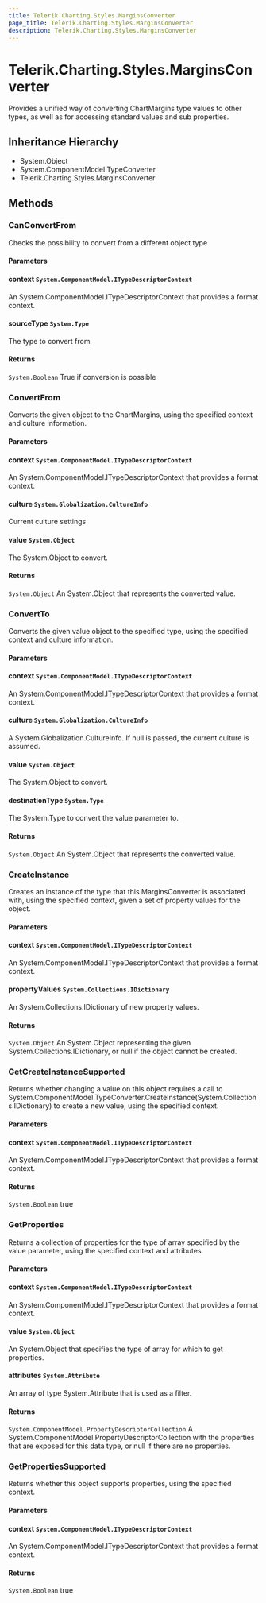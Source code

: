 ```yaml
---
title: Telerik.Charting.Styles.MarginsConverter
page_title: Telerik.Charting.Styles.MarginsConverter
description: Telerik.Charting.Styles.MarginsConverter
---
```


# Telerik.Charting.Styles.MarginsConverter

Provides a unified way of converting ChartMargins type values to other types, as well
            as for accessing standard values and sub properties.

## Inheritance Hierarchy

* System.Object
* System.ComponentModel.TypeConverter
* Telerik.Charting.Styles.MarginsConverter

## Methods

###  CanConvertFrom

Checks the possibility to convert from a different object type

#### Parameters

#### context `System.ComponentModel.ITypeDescriptorContext`

An System.ComponentModel.ITypeDescriptorContext that provides a format context.

#### sourceType `System.Type`

The type to convert from

#### Returns

`System.Boolean` True if conversion is possible

###  ConvertFrom

Converts the given object to the ChartMargins, using the specified
                context and culture information.

#### Parameters

#### context `System.ComponentModel.ITypeDescriptorContext`

An System.ComponentModel.ITypeDescriptorContext that provides a format context.

#### culture `System.Globalization.CultureInfo`

Current culture settings

#### value `System.Object`

The System.Object to convert.

#### Returns

`System.Object` An System.Object that represents the converted value.

###  ConvertTo

Converts the given value object to the specified type, using the specified
               context and culture information.

#### Parameters

#### context `System.ComponentModel.ITypeDescriptorContext`

An System.ComponentModel.ITypeDescriptorContext that provides a format context.

#### culture `System.Globalization.CultureInfo`

A System.Globalization.CultureInfo. If null is passed, the current culture
                is assumed.

#### value `System.Object`

The System.Object to convert.

#### destinationType `System.Type`

The System.Type to convert the value parameter to.

#### Returns

`System.Object` An System.Object that represents the converted value.

###  CreateInstance

Creates an instance of the type that this MarginsConverter
                is associated with, using the specified context, given a set of property
                values for the object.

#### Parameters

#### context `System.ComponentModel.ITypeDescriptorContext`

An System.ComponentModel.ITypeDescriptorContext that provides a format context.

#### propertyValues `System.Collections.IDictionary`

An System.Collections.IDictionary of new property values.

#### Returns

`System.Object` An System.Object representing the given System.Collections.IDictionary, or
                null if the object cannot be created.

###  GetCreateInstanceSupported

Returns whether changing a value on this object requires a call to System.ComponentModel.TypeConverter.CreateInstance(System.Collections.IDictionary)
             to create a new value, using the specified context.

#### Parameters

#### context `System.ComponentModel.ITypeDescriptorContext`

An System.ComponentModel.ITypeDescriptorContext that provides a format context.

#### Returns

`System.Boolean` true

###  GetProperties

Returns a collection of properties for the type of array specified by the
            value parameter, using the specified context and attributes.

#### Parameters

#### context `System.ComponentModel.ITypeDescriptorContext`

An System.ComponentModel.ITypeDescriptorContext that provides a format context.

#### value `System.Object`

An System.Object that specifies the type of array for which to get properties.

#### attributes `System.Attribute`

An array of type System.Attribute that is used as a filter.

#### Returns

`System.ComponentModel.PropertyDescriptorCollection` A System.ComponentModel.PropertyDescriptorCollection with the properties
             that are exposed for this data type, or null if there are no properties.

###  GetPropertiesSupported

Returns whether this object supports properties, using the specified context.

#### Parameters

#### context `System.ComponentModel.ITypeDescriptorContext`

An System.ComponentModel.ITypeDescriptorContext that provides a format context.

#### Returns

`System.Boolean` true

